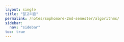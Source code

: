 ```yaml
---
layout: single
title: "알고리즘"
permalink: /notes/sophomore-2nd-semester/algorithms/
sidebar:
  nav: "sidebar"
toc: true
---
```

